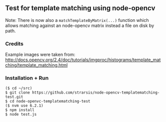 ## Test for template matching using node-opencv

Note: There is now also a `matchTemplateByMatrix(...)` function which allows matching against an node-opencv matrix instead a file on disk by path.


### Credits
Example images were taken from: http://docs.opencv.org/2.4/doc/tutorials/imgproc/histograms/template_matching/template_matching.html


### Installation + Run
````
($ cd ~/src)
$ git clone https://github.com/strarsis/node-opencv-templatematching-test.git
$ cd node-openvc-templatematching-test
($ nvm use 6.2.1)
$ npm install
$ node test.js
````

